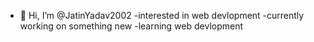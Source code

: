 - 👋 Hi, I’m @JatinYadav2002
-interested in web devlopment
-currently working on something new 
-learning web devlopment

<!---
JatinYadav2002/JatinYadav2002 is a ✨ special ✨ repository because its `README.md` (this file) appears on your GitHub profile.
You can click the Preview link to take a look at your changes.
--->
